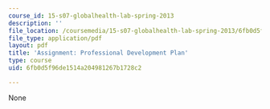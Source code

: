 ```yaml
---
course_id: 15-s07-globalhealth-lab-spring-2013
description: ''
file_location: /coursemedia/15-s07-globalhealth-lab-spring-2013/6fb0d5f96de1514a204981267b1728c2_MIT15_S07S13_profdevplan.pdf
file_type: application/pdf
layout: pdf
title: 'Assignment: Professional Development Plan'
type: course
uid: 6fb0d5f96de1514a204981267b1728c2

---
```

None